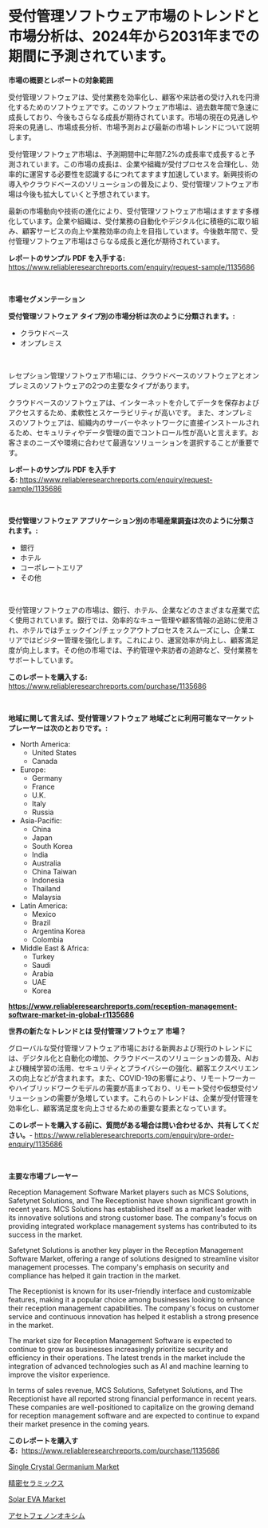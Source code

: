<p><h1>受付管理ソフトウェア市場のトレンドと市場分析は、2024年から2031年までの期間に予測されています。</h1></p><p><strong>市場の概要とレポートの対象範囲</strong></p>
<p><p>受付管理ソフトウェアは、受付業務を効率化し、顧客や来訪者の受け入れを円滑化するためのソフトウェアです。このソフトウェア市場は、過去数年間で急速に成長しており、今後もさらなる成長が期待されています。市場の現在の見通しや将来の見通し、市場成長分析、市場予測および最新の市場トレンドについて説明します。</p><p>受付管理ソフトウェア市場は、予測期間中に年間7.2%の成長率で成長すると予測されています。この市場の成長は、企業や組織が受付プロセスを合理化し、効率的に運営する必要性を認識するにつれてますます加速しています。新興技術の導入やクラウドベースのソリューションの普及により、受付管理ソフトウェア市場は今後も拡大していくと予想されています。</p><p>最新の市場動向や技術の進化により、受付管理ソフトウェア市場はますます多様化しています。企業や組織は、受付業務の自動化やデジタル化に積極的に取り組み、顧客サービスの向上や業務効率の向上を目指しています。今後数年間で、受付管理ソフトウェア市場はさらなる成長と進化が期待されています。</p></p>
<p><strong>レポートのサンプル PDF を入手する:</strong> <a href="https://www.reliableresearchreports.com/enquiry/request-sample/1135686">https://www.reliableresearchreports.com/enquiry/request-sample/1135686</a></p>
<p>&nbsp;</p>
<p><strong>市場セグメンテーション</strong></p>
<p><strong>受付管理ソフトウェア タイプ別の市場分析は次のように分類されます。:</strong></p>
<p><ul><li>クラウドベース</li><li>オンプレミス</li></ul></p>
<p>&nbsp;</p>
<p><p>レセプション管理ソフトウェア市場には、クラウドベースのソフトウェアとオンプレミスのソフトウェアの2つの主要なタイプがあります。 </p><p>クラウドベースのソフトウェアは、インターネットを介してデータを保存およびアクセスするため、柔軟性とスケーラビリティが高いです。 また、オンプレミスのソフトウェアは、組織内のサーバーやネットワークに直接インストールされるため、セキュリティやデータ管理の面でコントロール性が高いと言えます。お客さまのニーズや環境に合わせて最適なソリューションを選択することが重要です。</p></p>
<p><strong>レポートのサンプル PDF を入手する:</strong>&nbsp;<a href="https://www.reliableresearchreports.com/enquiry/request-sample/1135686">https://www.reliableresearchreports.com/enquiry/request-sample/1135686</a></p>
<p>&nbsp;</p>
<p><strong> 受付管理ソフトウェア アプリケーション別の市場産業調査は次のように分類されます。:</strong></p>
<p><ul><li>銀行</li><li>ホテル</li><li>コーポレートエリア</li><li>その他</li></ul></p>
<p>&nbsp;</p>
<p><p>受付管理ソフトウェアの市場は、銀行、ホテル、企業などのさまざまな産業で広く使用されています。銀行では、効率的なキュー管理や顧客情報の追跡に使用され、ホテルではチェックイン/チェックアウトプロセスをスムーズにし、企業エリアではビジター管理を強化します。これにより、運営効率が向上し、顧客満足度が向上します。その他の市場では、予約管理や来訪者の追跡など、受付業務をサポートしています。</p></p>
<p><strong>このレポートを購入する:</strong>&nbsp; <a href="https://www.reliableresearchreports.com/purchase/1135686">https://www.reliableresearchreports.com/purchase/1135686</a></p>
<p>&nbsp;</p>
<p><strong>地域に関して言えば、受付管理ソフトウェア 地域ごとに利用可能なマーケットプレーヤーは次のとおりです。:</strong></p>
<p><ul>
    <li>
        North America:
        <ul>
            <li>United States</li>
            <li>Canada</li>
        </ul>
    </li>
    <li>
        Europe:
        <ul>
            <li>Germany</li>
            <li>France</li>
            <li>U.K.</li>
            <li>Italy</li>
            <li>Russia</li>
        </ul>
    </li>
    <li>
        Asia-Pacific:
        <ul>
            <li>China</li>
            <li>Japan</li>
            <li>South Korea</li>
            <li>India</li>
            <li>Australia</li>
            <li>China Taiwan</li>
            <li>Indonesia</li>
            <li>Thailand</li>
            <li>Malaysia</li>
        </ul>
    </li>
    <li>
        Latin America:
        <ul>
            <li>Mexico</li>
            <li>Brazil</li>
            <li>Argentina Korea</li>
            <li>Colombia</li>
        </ul>
    </li>
    <li>
        Middle East & Africa:
        <ul>
            <li>Turkey</li>
            <li>Saudi</li>
            <li>Arabia</li>
            <li>UAE</li>
            <li>Korea</li>
        </ul>
    </li>
    </ul></p>
<p><strong><a href="https://www.reliableresearchreports.com/reception-management-software-market-in-global-r1135686">https://www.reliableresearchreports.com/reception-management-software-market-in-global-r1135686</a></strong>&nbsp;</p>
<p><strong>世界の新たなトレンドとは 受付管理ソフトウェア 市場？</strong></p>
<p><p>グローバルな受付管理ソフトウェア市場における新興および現行のトレンドには、デジタル化と自動化の増加、クラウドベースのソリューションの普及、AIおよび機械学習の活用、セキュリティとプライバシーの強化、顧客エクスペリエンスの向上などが含まれます。また、COVID-19の影響により、リモートワーカーやハイブリッドワークモデルの需要が高まっており、リモート受付や仮想受付ソリューションの需要が急増しています。これらのトレンドは、企業が受付管理を効率化し、顧客満足度を向上させるための重要な要素となっています。</p></p>
<p><strong>このレポートを購入する前に、質問がある場合は問い合わせるか、共有してください。</strong>- <a href="https://www.reliableresearchreports.com/enquiry/pre-order-enquiry/1135686">https://www.reliableresearchreports.com/enquiry/pre-order-enquiry/1135686</a></p>
<p>&nbsp;</p>
<p><strong>主要な市場プレーヤー</strong></p>
<p><p>Reception Management Software Market players such as MCS Solutions, Safetynet Solutions, and The Receptionist have shown significant growth in recent years. MCS Solutions has established itself as a market leader with its innovative solutions and strong customer base. The company's focus on providing integrated workplace management systems has contributed to its success in the market.</p><p>Safetynet Solutions is another key player in the Reception Management Software Market, offering a range of solutions designed to streamline visitor management processes. The company's emphasis on security and compliance has helped it gain traction in the market.</p><p>The Receptionist is known for its user-friendly interface and customizable features, making it a popular choice among businesses looking to enhance their reception management capabilities. The company's focus on customer service and continuous innovation has helped it establish a strong presence in the market.</p><p>The market size for Reception Management Software is expected to continue to grow as businesses increasingly prioritize security and efficiency in their operations. The latest trends in the market include the integration of advanced technologies such as AI and machine learning to improve the visitor experience.</p><p>In terms of sales revenue, MCS Solutions, Safetynet Solutions, and The Receptionist have all reported strong financial performance in recent years. These companies are well-positioned to capitalize on the growing demand for reception management software and are expected to continue to expand their market presence in the coming years.</p></p>
<p><strong>このレポートを購入する:</strong>&nbsp;&nbsp;<a href="https://www.reliableresearchreports.com/purchase/1135686">https://www.reliableresearchreports.com/purchase/1135686</a></p>
<p><p><a href="https://www.linkedin.com/pulse/single-crystal-germanium-market-offer-valuable-insights-size-dussc?trackingId=Mva%2Btju4RptL26WDCypgVQ%3D%3D">Single Crystal Germanium Market</a></p><p><a href="https://github.com/oafhukehf4709715/Market-Research-Report-List-1/blob/main/209258326636.md">精密セラミックス</a></p><p><a href="https://www.linkedin.com/pulse/insights-solar-eva-market-size-analysing-share-trends-growth-gocdc?trackingId=UnAhz0RmjAGwaC3h%2FfPH1Q%3D%3D">Solar EVA Market</a></p><p><a href="https://github.com/dzy793153605/Market-Research-Report-List-1/blob/main/244876026637.md">アセトフェノンオキシム</a></p></p>